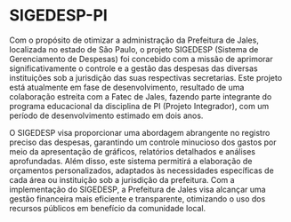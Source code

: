 # SIGEDESP-PI

Com o propósito de otimizar a administração da Prefeitura de Jales, localizada no estado de São Paulo, o projeto SIGEDESP (Sistema de Gerenciamento de Despesas) foi concebido com a missão de aprimorar significativamente o controle e a gestão das despesas das diversas instituições sob a jurisdição das suas respectivas secretarias. Este projeto está atualmente em fase de desenvolvimento, resultado de uma colaboração estreita com a Fatec de Jales, fazendo parte integrante do programa educacional da disciplina de PI (Projeto Integrador), com um período de desenvolvimento estimado em dois anos.

O SIGEDESP visa proporcionar uma abordagem abrangente no registro preciso das despesas, garantindo um controle minucioso dos gastos por meio da apresentação de gráficos, relatórios detalhados e análises aprofundadas. Além disso, este sistema permitirá a elaboração de orçamentos personalizados, adaptados às necessidades específicas de cada área ou instituição sob a jurisdição da prefeitura. Com a implementação do SIGEDESP, a Prefeitura de Jales visa alcançar uma gestão financeira mais eficiente e transparente, otimizando o uso dos recursos públicos em benefício da comunidade local.
